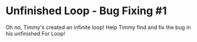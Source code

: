 <h1>Unfinished Loop - Bug Fixing #1</h1>

<p>Oh no, Timmy's created an infinite loop! Help Timmy find and fix the bug in his unfinished For Loop!</p>
